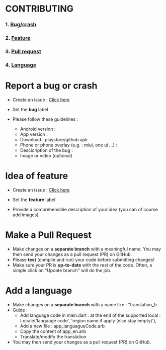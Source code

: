 # CONTRIBUTING

### 1. [Bug/crash](#report-a-bug-or-crash)
### 2. [Feature](#idea-of-feature)
### 3. [Pull request](#make-a-pull-request)
### 4. [Language](#add-a-language)

# Report a bug or crash

* Create an issue : [ Click here](https://github.com/Mat029/Dice/issues/news)

* Set the **bug** label

* Please follow these guidelines :

    * Android version :
    * App version :
    * Download : playstore/github apk
    * Phone or phone overlay (e.g. : miui, one ui ...) :
    * Descicription of the bug :
    * Image or video (optional)


#  Idea of feature

* Create an issue : [ Click here](https://github.com/Mat029/Dice/issues/news)

* Set the **feature** label

* Provide a comprehensible description of your idea (you can of course add images)


# Make a Pull Request

* Make changes on a **separate branch** with a meaningful name. You may then send your changes as a pull request (PR) on GitHub.
* Please **test** (compile and run) your code before submitting changes!
* Make sure your PR is **up-to-date** with the rest of the code. Often, a simple click on "Update branch" will do the job.

# Add a language

* Make changes on a **separate branch** with a name like : "translation_fr.
* Guide :
    * Add language code in main.dart : at the end of the supported local : Locale('language code', 'region name if apply (else stay empty)'),
    * Add a new file : app_languagueCode.arb
    * Copy the content of app_en.arb
    * Translate/modify the translation
* You may then send your changes as a pull request (PR) on GitHub.